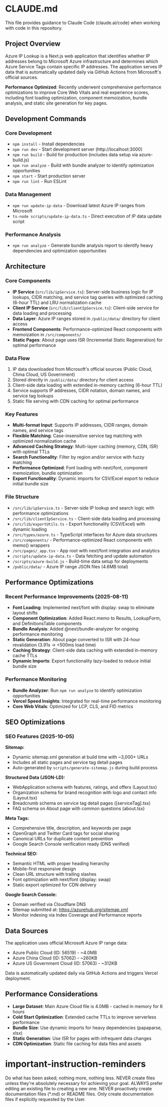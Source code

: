 # CLAUDE.md

This file provides guidance to Claude Code (claude.ai/code) when working with code in this repository.

## Project Overview

Azure IP Lookup is a Next.js web application that identifies whether IP addresses belong to Microsoft Azure infrastructure and determines which Azure Service Tags contain specific IP addresses. The application serves IP data that is automatically updated daily via GitHub Actions from Microsoft's official sources.

**Performance Optimized**: Recently underwent comprehensive performance optimizations to improve Core Web Vitals and real experience scores, including font loading optimization, component memoization, bundle analysis, and static site generation for key pages.

## Development Commands

### Core Development
- `npm install` - Install dependencies
- `npm run dev` - Start development server (http://localhost:3000)
- `npm run build` - Build for production (includes data setup via azure-build.js)
- `npm run analyze` - Build with bundle analyzer to identify optimization opportunities
- `npm start` - Start production server
- `npm run lint` - Run ESLint

### Data Management
- `npm run update-ip-data` - Download latest Azure IP ranges from Microsoft
- `ts-node scripts/update-ip-data.ts` - Direct execution of IP data update script

### Performance Analysis
- `npm run analyze` - Generate bundle analysis report to identify heavy dependencies and optimization opportunities

## Architecture

### Core Components
- **IP Service** (`src/lib/ipService.ts`): Server-side business logic for IP lookups, CIDR matching, and service tag queries with optimized caching (6-hour TTL) and LRU normalization cache
- **Client IP Service** (`src/lib/clientIpService.ts`): Client-side service for data loading and processing
- **Data Layer**: Azure IP ranges stored in `/public/data/` directory for client access
- **Frontend Components**: Performance-optimized React components with memoization in `/src/components/`
- **Static Pages**: About page uses ISR (Incremental Static Regeneration) for optimal performance

### Data Flow
1. IP data downloaded from Microsoft's official sources (Public Cloud, China Cloud, US Government)
2. Stored directly in `/public/data/` directory for client access
3. Client-side data loading with extended in-memory caching (6-hour TTL)
4. Service supports IP addresses, CIDR notation, domain names, and service tag lookups
5. Static file serving with CDN caching for optimal performance

### Key Features
- **Multi-format Input**: Supports IP addresses, CIDR ranges, domain names, and service tags
- **Flexible Matching**: Case-insensitive service tag matching with optimized normalization cache
- **Advanced Caching Strategy**: Multi-layer caching (memory, CDN, ISR) with optimal TTLs
- **Search Functionality**: Filter by region and/or service with fuzzy matching
- **Performance Optimized**: Font loading with next/font, component memoization, bundle optimization
- **Export Functionality**: Dynamic imports for CSV/Excel export to reduce initial bundle size

### File Structure
- `/src/lib/ipService.ts` - Server-side IP lookup and search logic with performance optimizations
- `/src/lib/clientIpService.ts` - Client-side data loading and processing
- `/src/lib/exportUtils.ts` - Export functionality (CSV/Excel) with dynamic loading
- `/src/types/azure.ts` - TypeScript interfaces for Azure data structures
- `/src/components/` - Performance-optimized React components with memo() wrappers
- `/src/pages/_app.tsx` - App root with next/font integration and analytics
- `/scripts/update-ip-data.ts` - Data fetching and update automation
- `/scripts/azure-build.js` - Build-time data setup for deployments
- `/public/data/` - Azure IP range JSON files (4.6MB total)

## Performance Optimizations

### Recent Performance Improvements (2025-08-11)
- **Font Loading**: Implemented next/font with display: swap to eliminate layout shifts
- **Component Optimization**: Added React.memo to Results, LookupForm, and DefinitionsTable components
- **Bundle Analysis**: Added @next/bundle-analyzer for ongoing performance monitoring
- **Static Generation**: About page converted to ISR with 24-hour revalidation (3.91s → <500ms load time)
- **Caching Strategy**: Client-side data caching with extended in-memory cache TTLs
- **Dynamic Imports**: Export functionality lazy-loaded to reduce initial bundle size

### Performance Monitoring
- **Bundle Analyzer**: Run `npm run analyze` to identify optimization opportunities
- **Vercel Speed Insights**: Integrated for real-time performance monitoring
- **Core Web Vitals**: Optimized for LCP, CLS, and FID metrics

## SEO Optimizations

### SEO Features (2025-10-05)

**Sitemap:**
- Dynamic sitemap.xml generation at build time with ~3,000+ URLs
- Includes all static pages and service tag detail pages
- Auto-generated by `scripts/generate-sitemap.js` during build process

**Structured Data (JSON-LD):**
- WebApplication schema with features, ratings, and offers (Layout.tsx)
- Organization schema for brand recognition with logo and contact info (Layout.tsx)
- Breadcrumb schema on service tag detail pages ([serviceTag].tsx)
- FAQ schema on About page with common questions (about.tsx)

**Meta Tags:**
- Comprehensive title, description, and keywords per page
- OpenGraph and Twitter Card tags for social sharing
- Canonical URLs for duplicate content prevention
- Google Search Console verification ready (DNS verified)

**Technical SEO:**
- Semantic HTML with proper heading hierarchy
- Mobile-first responsive design
- Clean URL structure with trailing slashes
- Font optimization with next/font (display: swap)
- Static export optimized for CDN delivery

**Google Search Console:**
- Domain verified via Cloudflare DNS
- Sitemap submitted at: https://azurehub.org/sitemap.xml
- Monitor indexing via Index Coverage and Performance reports

## Data Sources

The application uses official Microsoft Azure IP range data:
- Azure Public Cloud (ID: 56519) - ~4.0MB
- Azure China Cloud (ID: 57062) - ~260KB
- Azure US Government Cloud (ID: 57063) - ~312KB

Data is automatically updated daily via GitHub Actions and triggers Vercel deployment.

## Performance Considerations

- **Large Dataset**: Main Azure Cloud file is 4.0MB - cached in memory for 6 hours
- **Cold Start Optimization**: Extended cache TTLs to improve serverless performance
- **Bundle Size**: Use dynamic imports for heavy dependencies (papaparse, xlsx)
- **Static Generation**: Use ISR for pages with infrequent data changes
- **CDN Optimization**: Static file caching for data files and assets

# important-instruction-reminders
Do what has been asked; nothing more, nothing less.
NEVER create files unless they're absolutely necessary for achieving your goal.
ALWAYS prefer editing an existing file to creating a new one.
NEVER proactively create documentation files (*.md) or README files. Only create documentation files if explicitly requested by the User.